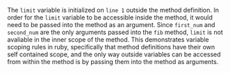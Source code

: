 The `limit` variable is initialized on `line 1` outside the method definition. In order for the `limit` variable to be accessible inside the method, it would need to be passed into the method as an argument. Since `first_num` and `second_num` are the only arguments passed into the `fib` method, `limit` is not avaliable in the inner scope of the method. This demonstrates variable scoping rules in ruby, specifically that method definitions have their own self contained scope, and the only way outside variables can be accessed from within the method is by passing them into the method as arguments.